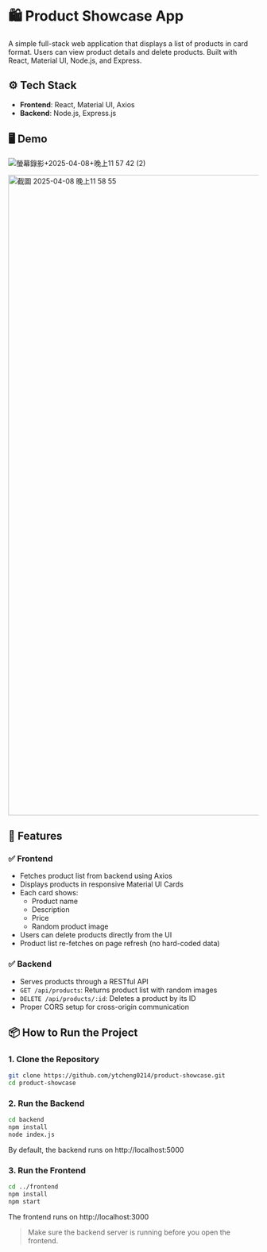 # 🛍️ Product Showcase App

A simple full-stack web application that displays a list of products in card format. Users can view product details and delete products. Built with React, Material UI, Node.js, and Express.

## ⚙️ Tech Stack

- **Frontend**: React, Material UI, Axios  
- **Backend**: Node.js, Express.js

## 🖥️ Demo
![螢幕錄影+2025-04-08+晚上11 57 42 (2)](https://github.com/user-attachments/assets/d3783a2c-5323-459f-88a2-cd086e938272)

<img width="1290" alt="截圖 2025-04-08 晚上11 58 55" src="https://github.com/user-attachments/assets/16154c72-efba-4253-908c-3e05ce6990fd" />



## 🚀 Features

### ✅ Frontend
- Fetches product list from backend using Axios
- Displays products in responsive Material UI Cards
- Each card shows:
  - Product name
  - Description
  - Price
  - Random product image
- Users can delete products directly from the UI
- Product list re-fetches on page refresh (no hard-coded data)

### ✅ Backend
- Serves products through a RESTful API
- `GET /api/products`: Returns product list with random images
- `DELETE /api/products/:id`: Deletes a product by its ID
- Proper CORS setup for cross-origin communication

## 📦 How to Run the Project

### 1. Clone the Repository
```bash
git clone https://github.com/ytcheng0214/product-showcase.git
cd product-showcase
```

### 2. Run the Backend
```bash
cd backend
npm install
node index.js
```
By default, the backend runs on http://localhost:5000

### 3. Run the Frontend
```bash
cd ../frontend
npm install
npm start
```
The frontend runs on http://localhost:3000
> Make sure the backend server is running before you open the frontend.
